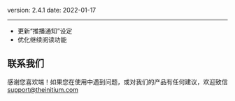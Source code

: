 version: 2.4.1
date: 2022-01-17

---

- 更新“推播通知”设定
- 优化继续阅读功能

## 联系我们

感谢您喜欢端！如果您在使用中遇到问题，或对我们的产品有任何建议，欢迎致信 [support@theinitium.com](mailto:support@theinitium.com)
